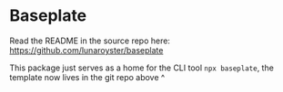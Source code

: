 # Baseplate

Read the README in the source repo here: https://github.com/lunaroyster/baseplate

This package just serves as a home for the CLI tool `npx baseplate`, the template now lives in the git repo above ^